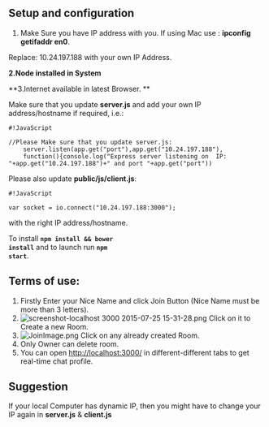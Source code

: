 ## Setup and configuration
1. Make Sure you have IP address with you. If using Mac use : **ipconfig getifaddr en0**.

Replace: 
10.24.197.188 with your own IP Address.

**2.Node installed in System**

**3.Internet available in latest Browser.
**

Make sure that you update **server.js**
and add your own IP address/hostname if required, i.e.:

```
#!JavaScript

//Please Make sure that you update server.js:
	server.listen(app.get("port"),app.get("10.24.197.188"),
	function(){console.log("Express server listening on  IP: "+app.get("10.24.197.188")+" and port "+app.get("port"))

```


Please also update <strong>public/js/client.js</strong>:


```
#!JavaScript

var socket = io.connect("10.24.197.188:3000");
```

with the right IP address/hostname.

To install <code>**npm install && bower install**</code> and to launch run <code>**npm start**</code>.

## Terms of use:

1. Firstly Enter your Nice Name and click Join Button (Nice Name must be more than 3 letters).
2. ![screenshot-localhost 3000 2015-07-25 15-31-28.png](https://bitbucket.org/repo/KL7ezM/images/3780984539-screenshot-localhost%203000%202015-07-25%2015-31-28.png) Click on it to Create a new Room.
3. ![JoinImage.png](https://bitbucket.org/repo/KL7ezM/images/2184708970-JoinImage.png) Click on any already created Room.
4.  Only Owner can delete room.
5. You can open [http://localhost:3000/](http://localhost:3000/) in different-different tabs to get real-time chat profile.

## Suggestion

If your local Computer has dynamic IP, then you might have to change your IP again in **server.js** & **client.js**